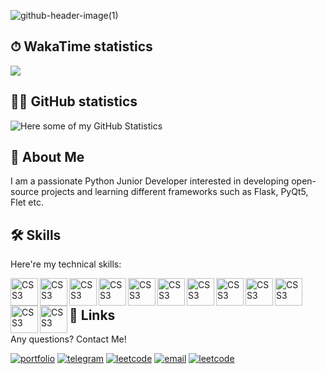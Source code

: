 ![github-header-image(1)](https://github.com/youngling-coder/youngling-coder/assets/142408709/5dfc4d09-2521-4d03-a30e-1e8443da1f71)

## ⏱ WakaTime statistics
<img src="https://wakatime.com/share/@018cd0ac-8b59-4393-a078-0e976e6f5071/848ea830-c8fd-4eae-a286-096d0e8316e8.svg"></img>

## 👨‍💻 GitHub statistics
![Here some of my GitHub Statistics](https://github-profile-summary-cards.vercel.app/api/cards/profile-details?username=youngling-coder&theme=github_dark)

## 🚀 About Me
I am a passionate Python Junior Developer interested in developing open-source projects and learning different frameworks such as Flask, PyQt5, Flet etc.

## 🛠 Skills
Here're my technical skills:

<img align="left" alt="CSS3" width="44px" src="https://cdn.jsdelivr.net/gh/devicons/devicon@latest/icons/python/python-original.svg">
<img align="left" alt="CSS3" width="44px" src="https://cdn.jsdelivr.net/gh/devicons/devicon@latest/icons/vscode/vscode-original.svg">
<img align="left" alt="CSS3" width="44px" src="https://cdn.jsdelivr.net/gh/devicons/devicon@latest/icons/fastapi/fastapi-original.svg">
<img align="left" alt="CSS3" width="44px" src="https://cdn.jsdelivr.net/gh/devicons/devicon@latest/icons/sqlite/sqlite-original.svg">
<img align="left" alt="CSS3" width="44px" src="https://cdn.jsdelivr.net/gh/devicons/devicon@latest/icons/html5/html5-original.svg">
<img align="left" alt="CSS3" width="44px" src="https://cdn.jsdelivr.net/gh/devicons/devicon@latest/icons/css3/css3-original.svg">
<img align="left" alt="CSS3" width="44px" src="https://cdn.jsdelivr.net/gh/devicons/devicon@latest/icons/sqlalchemy/sqlalchemy-original.svg">
<img align="left" alt="CSS3" width="44px" src="https://cdn.jsdelivr.net/gh/devicons/devicon@latest/icons/qt/qt-original.svg">
<img align="left" alt="CSS3" width="44px" src="https://cdn.jsdelivr.net/gh/devicons/devicon@latest/icons/git/git-original.svg">
<img align="left" alt="CSS3" width="44px" src="https://cdn.jsdelivr.net/gh/devicons/devicon@latest/icons/postgresql/postgresql-original.svg">
<img align="left" alt="CSS3" width="44px" src="https://cdn.jsdelivr.net/gh/devicons/devicon@latest/icons/flask/flask-original.svg">
<img align="left" alt="CSS3" width="44px" src="https://cdn.jsdelivr.net/gh/devicons/devicon@latest/icons/linux/linux-original.svg">
<br/>

## 🔗 Links

Any questions? Contact Me!

[![portfolio](https://img.shields.io/badge/my_portfolio-000?style=for-the-badge&logo=ko-fi&logoColor=white)](https://youngling-coder.github.io/)
[![telegram](https://img.shields.io/badge/Telegram-26A5E4?style=for-the-badge&logo=telegram&logoColor=white)](https://t.me/youngling_coder/)
[![leetcode](https://img.shields.io/badge/Buy_Me_A_Coffee-FFDD00?style=for-the-badge&logo=buymeacoffee&logoColor=black)](https://www.buymeacoffee.com/youngling.coder)
[![email](https://img.shields.io/badge/E--mail-6D4AFF?style=for-the-badge&logo=protonmail&logoColor=white)](mailto:shyrokov.dmytro@proton.me/)
[![leetcode](https://img.shields.io/badge/LeetCode-FFA116?style=for-the-badge&logo=leetcode&logoColor=white)](https://leetcode.com/youngling-coder/)
